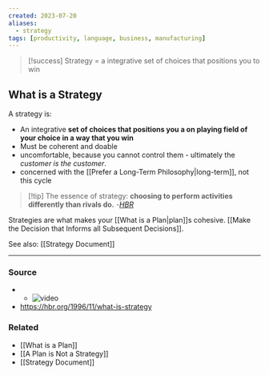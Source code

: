 ```yaml
---
created: 2023-07-20
aliases:
  - strategy
tags: [productivity, language, business, manufacturing]
---
```


> [!success] Strategy = a integrative set of choices that positions you to win

## What is a Strategy
A strategy is:
- An integrative **set of choices that positions you a on playing field of your choice in a way that you win**
- Must be coherent and doable
- uncomfortable, because you cannot control them - ultimately the *customer is the customer*.
- concerned with the [[Prefer a Long-Term Philosophy|long-term]], not this cycle

> [!tip] The essence of strategy:
> **choosing to perform activities differently than rivals do.**
> -*[HBR](https://hbr.org/1996/11/what-is-strategy)*

Strategies are what makes your [[What is a Plan|plan]]s cohesive. [[Make the Decision that Informs all Subsequent Decisions]].

See also: [[Strategy Document]]

---
### Source
- - ![video](https://youtu.be/iuYlGRnC7J8)
- https://hbr.org/1996/11/what-is-strategy

### Related
- [[What is a Plan]]
- [[A Plan is Not a Strategy]]
- [[Strategy Document]]
